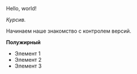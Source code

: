 Hello, world!

*Курсив.*

Начинаем наше знакомство с контролем версий. 

**Полужирный**

* Элемент 1
* Элемент 2
* Элемент 3
